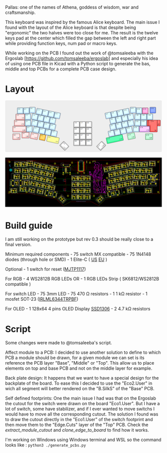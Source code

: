 Pallas: one of the names of Athena, goddess of wisdom, war and craftsmanship.

This keyboard was inspired by the famous Alice keyboard.
The main issue I found with the layout of the Alice keyboard is that despite being "ergonomic" the two halves were too close for me. The result is the twelve keys pad at the center which filled the gap between the left and right part while providing function keys, num pad or macro keys.

While working on the PCB I found out the work of @tomsaleeba with the Ergoslab [https://github.com/tomsaleeba/ergoslab] and especially his idea of using one PCB file in Kicad with a Python script to generate the bas, middle and top PCBs for a complete PCB case design.


# Layout

![Layout](https://github.com/Ciaanh/keyboards/blob/main/Pallas/Layout.png?raw=true)

![PCB](https://github.com/Ciaanh/keyboards/blob/main/Pallas/PCB.png?raw=true)

# Build guide

I am still working on the prototype but rev 0.3 should be really close to a final version.

Minimum required components
    - 75 switch MX compatible
    - 75 1N4148 diodes (through hole or SMD)
    - 1 Elite-C  ( [US](https://keeb.io/collections/frontpage/products/elite-c-low-profile-version-usb-c-pro-micro-replacement-atmega32u4) [EU](https://splitkb.com/products/elite-c-low-profile-rev4-microcontroller) )

Optional
    - 1 switch for reset ([MJTP1117](https://fr.farnell.com/apem/mjtp1117/tactile-sw-spst-0-05a-12vdc-th/dp/2858318?ost=mjtp1117))

For RGB
    - 4 WS2812B RGB LEDs
    OR
    - 1 RGB LEDs Strip ( SK6812/WS2812B compatible )

For switch LED
    - 75 3mm LED
    - 75 470 Ω resistors
    - 1 1 kΩ resistor
    - 1 mosfet SOT-23 ([IRLML6344TRPBF](https://fr.farnell.com/infineon/irlml6344trpbf/mosfet-canal-n-30v-6-3a-sot23/dp/1857299))

For OLED
    - 1 128x64 4 pins OLED Display [SSD1306](https://splitkb.com/products/oled-display)
    - 2 4.7 kΩ resistors


# Script

Some changes were made to @tomsaleeba's script.

Affect module to a PCB:
I decided to use another solution to define to which PCB a module should be drawn, for a given module we can set is its reference the PCB layer "Base", "Middle" or "Top".
This allow us to place elements on top and base PCB and not on the middle layer for example.

Back plate design:
It happens that we want to have a special design for the backplate of the board.
To ease this I decided to use the "Eco2.User" in wich all segment will better rendered on the "B.SilkS" of the "Base" PCB.

Self defined footprints:
One the main issue I had was that on the Ergoslab the cutout for the switch were drawn on the board "Eco1.User". But I have a lot of switch, some have stabilizer, and if I ever wanted to move switchs I would have to move all the corresponding cutout.
The solution I found was to draw the cutout directly in the "Eco1.User" of the switch footprint and then move them to the "Edge.Cuts" layer of the "Top" PCB. Check the *extract_module_cutout* and *clone_edge_to_board* to find how it works.

I'm working on Windows using Windows terminal and WSL so the command looks like :
    ``python3 ./generate_pcbs.py``